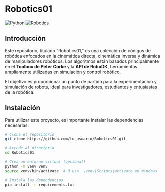 # Robotics01

![Python](https://img.shields.io/badge/Python-3.9%2B-blue?logo=python&logoColor=white)
![Robotics](https://img.shields.io/badge/Robotics-active-green)

## Introducción

Este repositorio, titulado "Robotics01," es una colección de códigos de robótica enfocados en la cinemática directa, cinemática inversa y dinámica de manipuladores robóticos. Los algoritmos están basados principalmente en el **Toolbox de Peter Corke** y la **API de RoboDK**, herramientas ampliamente utilizadas en simulación y control robótico. 

El objetivo es proporcionar un punto de partida para la experimentación y simulación de robots, ideal para investigadores, estudiantes y entusiastas de la robótica.

## Instalación

Para utilizar este proyecto, es importante instalar las dependencias necesarias:

```bash
# Clona el repositorio
git clone https://github.com/tu_usuario/Robotics01.git

# Accede al directorio
cd Robotics01

# Crea un entorno virtual (opcional)
python -m venv venv
source venv/bin/activate  # O usa .\venv\Scripts\activate en Windows

# Instala las dependencias
pip install -r requirements.txt

